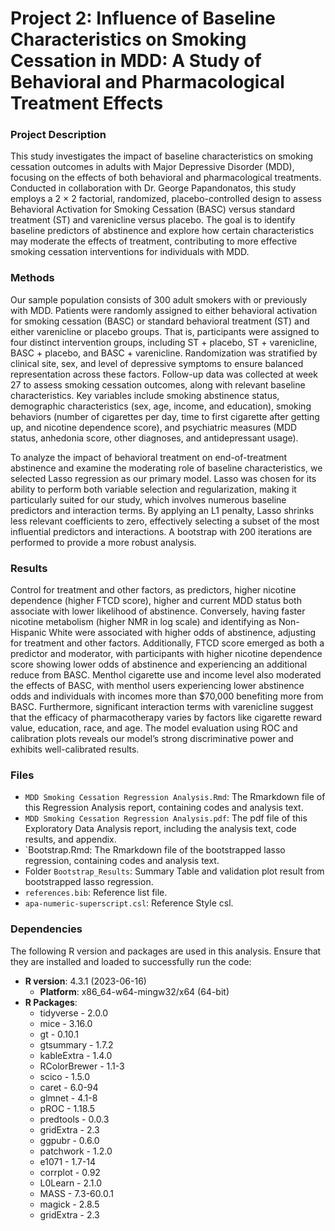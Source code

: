 # Project 2: Influence of Baseline Characteristics on Smoking Cessation in MDD: A Study of Behavioral and Pharmacological Treatment Effects 

### Project Description

This study investigates the impact of baseline characteristics on smoking cessation outcomes in adults with Major Depressive Disorder (MDD), focusing on the effects of both behavioral and pharmacological treatments. Conducted in collaboration with Dr. George Papandonatos, this study employs a 2 × 2 factorial, randomized, placebo-controlled design to assess Behavioral Activation for Smoking Cessation (BASC) versus standard treatment (ST) and varenicline versus placebo. The goal is to identify baseline predictors of abstinence and explore how certain characteristics may moderate the effects of treatment, contributing to more effective smoking cessation interventions for individuals with MDD.

### Methods

Our sample population consists of 300 adult smokers with or previously with MDD. Patients were randomly assigned to either behavioral activation for smoking cessation (BASC) or standard behavioral treatment (ST) and either varenicline or placebo groups. That is, participants were assigned to four distinct intervention groups, including ST + placebo, ST + varenicline, BASC + placebo, and BASC + varenicline. Randomization was stratified by clinical site, sex, and level of depressive symptoms to ensure balanced representation across these factors. Follow-up data was collected at week 27 to assess smoking cessation outcomes, along with relevant baseline characteristics. Key variables include smoking abstinence status, demographic characteristics (sex, age,
income, and education), smoking behaviors (number of cigarettes per day, time to first cigarette after getting up, and nicotine dependence score), and psychiatric measures (MDD status, anhedonia score, other diagnoses, and antidepressant usage).

To analyze the impact of behavioral treatment on end-of-treatment abstinence and examine the moderating role of baseline characteristics, we selected Lasso regression as our primary model. Lasso was chosen for its ability to perform both variable selection and regularization, making it particularly suited for our study, which involves numerous baseline predictors and interaction terms. By applying an L1 penalty, Lasso shrinks less relevant coefficients to zero, effectively selecting a subset of the most influential predictors and interactions. A bootstrap with 200 iterations are performed to provide a more robust analysis.
 
### Results 

 Control for treatment and other factors, as predictors, higher nicotine dependence (higher FTCD score),
 higher and current MDD status both associate with lower likelihood of abstinence. Conversely, having faster
 nicotine metabolism (higher NMR in log scale) and identifying as Non-Hispanic White were associated with
 higher odds of abstinence, adjusting for treatment and other factors.
 Additionally, FTCD score emerged as both a predictor and moderator, with participants with higher nicotine
 dependence score showing lower odds of abstinence and experiencing an additional reduce from BASC. Menthol
 cigarette use and income level also moderated the effects of BASC, with menthol users experiencing lower
 abstinence odds and individuals with incomes more than $70,000 benefiting more from BASC. Furthermore,
 significant interaction terms with varenicline suggest that the efficacy of pharmacotherapy varies by factors
 like cigarette reward value, education, race, and age. The model evaluation using ROC and calibration plots
 reveals our model’s strong discriminative power and exhibits well-calibrated results.

### Files
- `MDD Smoking Cessation Regression Analysis.Rmd`: The Rmarkdown file of this Regression Analysis report, containing codes and analysis text.
- `MDD Smoking Cessation Regression Analysis.pdf`: The pdf file of this Exploratory Data Analysis report, including the analysis text, code results, and appendix.
- `Bootstrap.Rmd: The Rmarkdown file of the bootstrapped lasso regression, containing codes and analysis text.
- Folder `Bootstrap_Results`: Summary Table and validation plot result from bootstrapped lasso regression.
- `references.bib`: Reference list file.
- `apa-numeric-superscript.csl`: Reference Style csl.

 
### Dependencies
The following R version and packages are used in this analysis. Ensure that they are installed and loaded to successfully run the code:
- **R version**: 4.3.1 (2023-06-16)
    - **Platform**: x86_64-w64-mingw32/x64 (64-bit)
- **R Packages**:
     - tidyverse - 2.0.0
     - mice - 3.16.0
     - gt - 0.10.1
     - gtsummary - 1.7.2
     - kableExtra - 1.4.0
     - RColorBrewer - 1.1-3
     - scico - 1.5.0
     - caret - 6.0-94
     - glmnet - 4.1-8
     - pROC - 1.18.5
     - predtools - 0.0.3
     - gridExtra - 2.3
     - ggpubr - 0.6.0
     - patchwork - 1.2.0
     - e1071 - 1.7-14
     - corrplot - 0.92
     - L0Learn - 2.1.0
     - MASS - 7.3-60.0.1
     - magick - 2.8.5
     - gridExtra - 2.3
 
